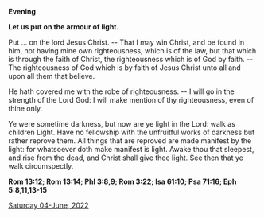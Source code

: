 **Evening**

**Let us put on the armour of light.**
 
Put ... on the lord Jesus Christ. -- That I may win Christ, and be found in him, not having mine own righteousness, which is of the law, but that which is through the faith of Christ, the righteousness which is of God by faith. -- The righteousness of God which is by faith of Jesus Christ unto all and upon all them that believe.
 
He hath covered me with the robe of righteousness. -- I will go in the strength of the Lord God: I will make mention of thy righteousness, even of thine only.
 
Ye were sometime darkness, but now are ye light in the Lord: walk as children Light. Have no fellowship with the unfruitful works of darkness but rather reprove them. All things that are reproved are made manifest by the light: for whatsoever doth make manifest is light. Awake thou that sleepest, and rise from the dead, and Christ shall give thee light. See then that ye walk circumspectly.  

**Rom 13:12; Rom 13:14; Phl 3:8,9; Rom 3:22; Isa 61:10; Psa 71:16; Eph 5:8,11,13-15**

[Saturday 04-June, 2022](https://t.me/daily_light)
